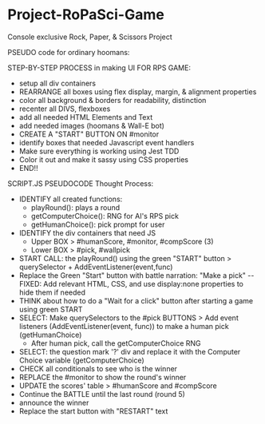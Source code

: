 # Project-RoPaSci-Game
Console exclusive Rock, Paper, &amp; Scissors Project

PSEUDO code for ordinary hoomans:

STEP-BY-STEP PROCESS in making UI FOR RPS GAME:

- setup all div containers
- REARRANGE all boxes using flex display, margin, & alignment properties
- color all background & borders for readability, distinction
- recenter all DIVS, flexboxes
- add all needed HTML Elements and Text
- add needed images (hoomans & Wall-E bot)
- CREATE A "START" BUTTON ON #monitor
- identify boxes that needed Javascript event handlers
- Make sure everything is working using Jest TDD
- Color it out and make it sassy using CSS properties
- END!!

SCRIPT.JS PSEUDOCODE Thought Process:
- IDENTIFY all created functions:
    - playRound(): plays a round
    - getComputerChoice(): RNG for AI's RPS pick
    - getHumanChoice(): pick prompt for user
- IDENTIFY the div containers that need JS
    - Upper BOX > #humanScore, #monitor, #compScore (3)
    - Lower BOX > #pick, #wallpick
- START CALL: the playRound() using the green "START" button > querySelector + AddEventListener(event,func)
- Replace the Green "Start" button with battle narration: "Make a pick"
    -- FIXED: Add relevant HTML, CSS, and use display:none properties to hide them if needed
- THINK about how to do a "Wait for a click" button after starting a game using green START
- SELECT: Make querySelectors to the #pick BUTTONS > Add event listeners (AddEventListener(event, func)) to make a human pick (getHumanChoice)
    - After human pick, call the getComputerChoice RNG
- SELECT: the question mark '?' div and replace it with the Computer Choice variable (getComputerChoice)
- CHECK all conditionals to see who is the winner
- REPLACE the #monitor to show the round's winner
- UPDATE the scores' table > #humanScore and #compScore
- Continue the BATTLE until the last round (round 5)
- announce the winner
- Replace the start button with "RESTART" text

